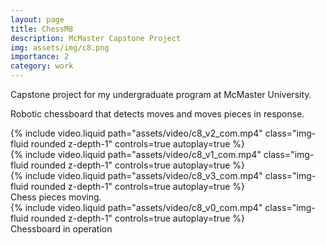 ```yaml
---
layout: page
title: ChessM8
description: McMaster Capstone Project
img: assets/img/c8.png
importance: 2
category: work
---
```


Capstone project for my undergraduate program at McMaster University.

Robotic chessboard that detects moves and moves pieces in response.

<div class="row">
    <div class="col-sm mt-3 mt-md-0">
        {% include video.liquid path="assets/video/c8_v2_com.mp4" class="img-fluid rounded z-depth-1" controls=true autoplay=true %}
    </div>
    <div class="col-sm mt-3 mt-md-0">
        {% include video.liquid path="assets/video/c8_v1_com.mp4" class="img-fluid rounded z-depth-1" controls=true autoplay=true %}
    </div>
    <div class="col-sm mt-3 mt-md-0">
        {% include video.liquid path="assets/video/c8_v3_com.mp4" class="img-fluid rounded z-depth-1" controls=true autoplay=true %}
    </div>
</div>
<div class="caption">
    Chess pieces moving.
</div>

<div class="row">
    <div class="col-sm mt-3 mt-md-0">
        {% include video.liquid path="assets/video/c8_v0_com.mp4" class="img-fluid rounded z-depth-1" controls=true autoplay=true %}
    </div>
</div>
<div class="caption">
    Chessboard in operation
</div>
